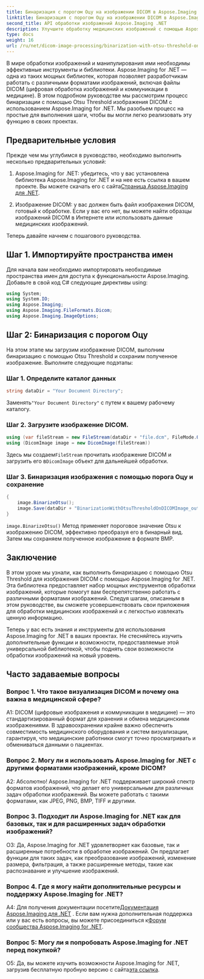```yaml
---
title: Бинаризация с порогом Оцу на изображении DICOM в Aspose.Imaging for .NET
linktitle: Бинаризация с порогом Оцу на изображении DICOM в Aspose.Imaging for .NET
second_title: API обработки изображений Aspose.Imaging .NET
description: Улучшите обработку медицинских изображений с помощью Aspose.Imaging for .NET. Узнайте, как выполнить бинаризацию изображений DICOM с помощью Otsu Thresholding.
type: docs
weight: 16
url: /ru/net/dicom-image-processing/binarization-with-otsu-threshold-on-dicom-image/
---
```

В мире обработки изображений и манипулирования ими необходимы эффективные инструменты и библиотеки. Aspose.Imaging for .NET — одна из таких мощных библиотек, которая позволяет разработчикам работать с различными форматами изображений, включая файлы DICOM (цифровая обработка изображений и коммуникации в медицине). В этом подробном руководстве мы рассмотрим процесс бинаризации с помощью Otsu Threshold изображения DICOM с использованием Aspose.Imaging for .NET. Мы разобьем процесс на простые для выполнения шаги, чтобы вы могли легко реализовать эту функцию в своих проектах.

## Предварительные условия

Прежде чем мы углубимся в руководство, необходимо выполнить несколько предварительных условий:

1.  Aspose.Imaging for .NET: убедитесь, что у вас установлена библиотека Aspose.Imaging for .NET и на нее есть ссылка в вашем проекте. Вы можете скачать его с сайта[Страница Aspose.Imaging для .NET](https://releases.aspose.com/imaging/net/).

2. Изображение DICOM: у вас должен быть файл изображения DICOM, готовый к обработке. Если у вас его нет, вы можете найти образцы изображений DICOM в Интернете или использовать данные медицинских изображений.

Теперь давайте начнем с пошагового руководства.

## Шаг 1. Импортируйте пространства имен

Для начала вам необходимо импортировать необходимые пространства имен для доступа к функциональности Aspose.Imaging. Добавьте в свой код C# следующие директивы using:

```csharp
using System;
using System.IO;
using Aspose.Imaging;
using Aspose.Imaging.FileFormats.Dicom;
using Aspose.Imaging.ImageOptions;
```

## Шаг 2: Бинаризация с порогом Оцу

На этом этапе мы загрузим изображение DICOM, выполним бинаризацию с помощью Otsu Threshold и сохраним полученное изображение. Выполните следующие подэтапы:

### Шаг 1. Определите каталог данных

```csharp
string dataDir = "Your Document Directory";
```

 Заменять`"Your Document Directory"` с путем к вашему рабочему каталогу.

### Шаг 2. Загрузите изображение DICOM.

```csharp
using (var fileStream = new FileStream(dataDir + "file.dcm", FileMode.Open, FileAccess.Read))
using (DicomImage image = new DicomImage(fileStream))
```

 Здесь мы создаем`FileStream` прочитать изображение DICOM и загрузить его в`DicomImage` объект для дальнейшей обработки.

### Шаг 3. Бинаризация изображения с помощью порога Оцу и сохранение

```csharp
{
    image.BinarizeOtsu();
    image.Save(dataDir + "BinarizationWithOtsuThresholdOnDICOMImage_out.bmp", new BmpOptions());
}
```

`image.BinarizeOtsu()` Метод применяет пороговое значение Otsu к изображению DICOM, эффективно преобразуя его в бинарный вид. Затем мы сохраняем полученное изображение в формате BMP.

## Заключение

В этом уроке мы узнали, как выполнить бинаризацию с помощью Otsu Threshold для изображения DICOM с помощью Aspose.Imaging for .NET. Эта библиотека предоставляет набор мощных инструментов обработки изображений, которые помогут вам беспрепятственно работать с различными форматами изображений. Следуя шагам, описанным в этом руководстве, вы сможете усовершенствовать свои приложения для обработки медицинских изображений и с легкостью извлекать ценную информацию.

Теперь у вас есть знания и инструменты для использования Aspose.Imaging for .NET в ваших проектах. Не стесняйтесь изучить дополнительные функции и возможности, предоставляемые этой универсальной библиотекой, чтобы поднять свои возможности обработки изображений на новый уровень.

## Часто задаваемые вопросы

### Вопрос 1. Что такое визуализация DICOM и почему она важна в медицинской сфере?

A1: DICOM (цифровые изображения и коммуникации в медицине) — это стандартизированный формат для хранения и обмена медицинскими изображениями. В здравоохранении крайне важно обеспечить совместимость медицинского оборудования и систем визуализации, гарантируя, что медицинские работники смогут точно просматривать и обмениваться данными о пациентах.

### Вопрос 2. Могу ли я использовать Aspose.Imaging for .NET с другими форматами изображений, кроме DICOM?

А2: Абсолютно! Aspose.Imaging for .NET поддерживает широкий спектр форматов изображений, что делает его универсальным для различных задач обработки изображений. Вы можете работать с такими форматами, как JPEG, PNG, BMP, TIFF и другими.

### Вопрос 3. Подходит ли Aspose.Imaging for .NET как для базовых, так и для расширенных задач обработки изображений?

О3: Да, Aspose.Imaging for .NET удовлетворяет как базовые, так и расширенные потребности в обработке изображений. Он предлагает функции для таких задач, как преобразование изображений, изменение размера, фильтрация, а также расширенные методы, такие как распознавание и улучшение изображений.

### Вопрос 4. Где я могу найти дополнительные ресурсы и поддержку Aspose.Imaging for .NET?

A4: Для получения документации посетите[Документация Aspose.Imaging для .NET](https://reference.aspose.com/imaging/net/) . Если вам нужна дополнительная поддержка или у вас есть вопросы, вы можете присоединиться к[Форум сообщества Aspose.Imaging for .NET](https://forum.aspose.com/).

### Вопрос 5: Могу ли я попробовать Aspose.Imaging for .NET перед покупкой?

 О5: Да, вы можете изучить возможности Aspose.Imaging for .NET, загрузив бесплатную пробную версию с сайта[эта ссылка](https://releases.aspose.com/).